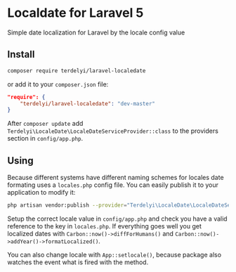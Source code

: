 # Localdate for Laravel 5
Simple date localization for Laravel by the locale config value

## Install
```bash
composer require terdelyi/laravel-localedate
```

or add it to your `composer.json` file:

```json
"require": {
    "terdelyi/laravel-localedate": "dev-master"
}
```

After `composer update` add `Terdelyi\LocaleDate\LocaleDateServiceProvider::class` to the providers section in `config/app.php`.

## Using

Because different systems have different naming schemes for locales date formating uses a `locales.php` config file. You can easily publish it to your application to modify it:
```bash
php artisan vendor:publish --provider="Terdelyi\LocaleDate\LocaleDateServiceProvider"`
```

Setup the correct locale value in `config/app.php` and check you have a valid reference to the key in `locales.php`. If everything goes well you get localized dates with `Carbon::now()->diffForHumans()` and `Carbon::now()->addYear()->formatLocalized()`.

You can also change locale with `App::setlocale()`, because package also watches the event what is fired with the method.